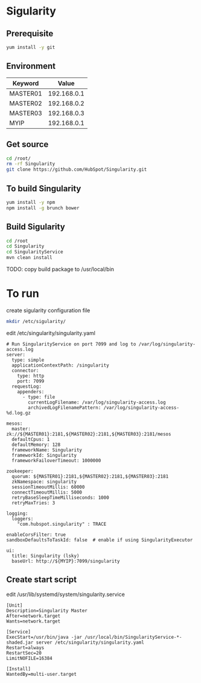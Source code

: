 # Sigularity

## Prerequisite

~~~bash
yum install -y git
~~~

## Environment

Keyword | Value
---- | ----
MASTER01 | 192.168.0.1
MASTER02 | 192.168.0.2
MASTER03 | 192.168.0.3
MYIP | 192.168.0.1
 
## Get source

~~~bash
cd /root/
rm -rf Singularity
git clone https://github.com/HubSpot/Singularity.git
~~~

## To build Singularity

~~~bash
yum install -y npm
npm install -g brunch bower
~~~

## Build Sigularity

~~~bash
cd /root
cd Singularity
cd SingularityService
mvn clean install
~~~

TODO:
copy build package to /usr/local/bin


# To run

create sigularity configuration file

~~~bash
mkdir /etc/sigularity/
~~~

edit /etc/singularity/singularity.yaml

~~~text
# Run SingularityService on port 7099 and log to /var/log/singularity-access.log
server:
  type: simple
  applicationContextPath: /singularity
  connector:
    type: http
    port: 7099
  requestLog:
    appenders:
      - type: file
        currentLogFilename: /var/log/singularity-access.log
        archivedLogFilenamePattern: /var/log/singularity-access-%d.log.gz

mesos:
  master: zk://${MASTER01}:2181,${MASTER02}:2181,${MASTER03}:2181/mesos
  defaultCpus: 1
  defaultMemory: 128
  frameworkName: Singularity
  frameworkId: Singularity
  frameworkFailoverTimeout: 1000000

zookeeper:
  quorum: ${MASTER01}:2181,${MASTER02}:2181,${MASTER03}:2181
  zkNamespace: singularity
  sessionTimeoutMillis: 60000
  connectTimeoutMillis: 5000
  retryBaseSleepTimeMilliseconds: 1000
  retryMaxTries: 3

logging:
  loggers:
    "com.hubspot.singularity" : TRACE

enableCorsFilter: true
sandboxDefaultsToTaskId: false  # enable if using SingularityExecutor

ui:
  title: Singularity (lsky)
  baseUrl: http://${MYIP}:7099/singularity
~~~

## Create start script

edit /usr/lib/systemd/system/singularity.service

~~~
[Unit]
Description=Singularity Master
After=network.target
Wants=network.target

[Service]
ExecStart=/usr/bin/java -jar /usr/local/bin/SingularityService-*-shaded.jar server /etc/singularity/singularity.yaml
Restart=always
RestartSec=20
LimitNOFILE=16384

[Install]
WantedBy=multi-user.target
~~~
